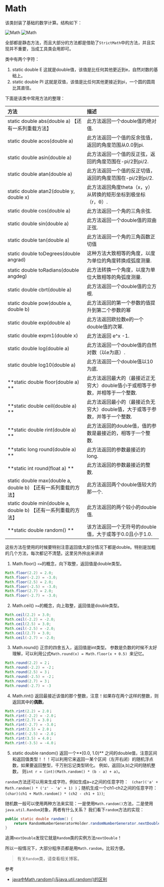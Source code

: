 # Math
该类封装了基础的数学计算。结构如下：

![Math](http://ovn0i3kdg.bkt.clouddn.com/Math_1.png)
![Math](http://ovn0i3kdg.bkt.clouddn.com/Math_2.png)

全部都是静态方法，而且大部分的方法都是借助了`StrictMath`中的方法，并且实现并不重要，当成工具类会用即可。

类中有两个字符：
1. static double E
这就是double值，该值是比任何其他更近到e，自然对数的基础上。
2. static double PI
这就是双值，该值是比任何其他更接近到pi，一个圆的圆周比其直径。

下面是该类中常用方法的整理：

| 方法   | 描述    |
| :------------- | :------------- |
| static double abs(double a)  【还有一系列重载方法】     | 此方法返回一个double值的绝对值.       |
| static double acos(double a)   | 此方法返回一个值的反余弦值，返回的角度范围从0.0到pi.  |
| static double asin(double a)   |   此方法返回一个值的反正弦，返回的角度范围在-pi/2到pi/2.|
| static double atan(double a)   |此方法返回一个值的反正切值，返回的角度范围在-pi/2到pi/2.|
|static double atan2(double y, double x)    | 此方法返回角度theta（x，y）从转换的矩形坐标到极坐标（r，θ）.  |
|static double cos(double a)    | 此方法返回一个角的三角余弦.  |
|static double sin(double a)    | 此方法返回一个double值的双曲正弦.  |
|static double tan(double a)    |  此方法返回一个角的三角函数正切值 |
|static double toDegrees(double angrad)    |  这种方法大致相等的角度，以度为单位的角度转换成弧度测量. |
| static double toRadians(double angdeg)   |  此方法转换一个角度，以度为单位大致相等的角弧度测量. |
|static double cbrt(double a)    | 此方法返回一个double值的立方根.  |
|static double pow(double a, double b)    |  此方法返回的第一个参数的值提升到第二个参数的幂 |
|static double exp(double a)    |  此方法返回欧拉数e的一个double值的次幂. |
|  static double	expm1(double x)  |  此方法返回 e^x -1. |
|static double log(double a)    |   此方法返回一个double值的自然对数（以e为底）.|
|static double log10(double a)    | 此方法返回一个double值以10为底.  |
|**static double floor(double a) **   |  此方法返回最大的（最接近正无穷大）double值小于或相等于参数，并相等于一个整数. |  
|**static double ceil(double a) **   |  此方法返回最小的（最接近负无穷大）double值，大于或等于参数，并等于一个整数. |
|**static double rint(double a) **   |  此方法返回的double值，值的参数是最接近的，相等于一个整数. |
|**static long round(double a) **   |  此方法返回的参数最接近的long. |
|**static int round(float a) **   |  此方法返回的参数最接近的整数. |
|static double max(double a, double b)    【还有一系列重载的方法】|  此方法返回两个double值较大的那一个. |
|static double min(double a, double b) 【还有一系列重载的方法】| 此方法返回的两个较小的double值.  |
|**static double random()  **  |  该方法返回一个无符号的double值，大于或等于0.0且小于1.0. |

这些方法在使用的时候要特别注意返回值大部分情况下都是double。特别是加粗的几个方法，每次都记不清楚。这里另外拎出来讲讲

1. Math.floor()
`<=`的概念，向下取整，返回值是double类型。
```java
Math.floor(2.2) = 2.0;  
Math.floor(-2.2) = -3.0;  
Math.floor(2.5) = 2.0;  
Math.floor(-2.5) = -3.0;  
Math.floor(2.7) = 2.0;  
Math.floor(-2.7) = -3.0;
```
2. Math.ceil()
`>=`的概念，向上取整，返回值是double类型。
```java
Math.ceil(2.2) = 3.0;  
Math.ceil(-2.2) = -2.0;  
Math.ceil(2.5) = 3.0;  
Math.ceil(-2.5) = -2.0;  
Math.ceil(2.7) = 3.0;  
Math.ceil(-2.7) = -2.0;
```
3. Math.round()
正宗的四舍五入，返回值是int类型。
参数是负数的时候不太好理解，可以利用公式`Math.round(x) = Math.floor(x + 0.5) `来记忆。
```java
Math.round(2.2) = 2；  
Math.round(-2.2) = -2；  
Math.round(2.5) = 3；  
Math.round(-2.5) = -2；  
Math.round(2.7) = 3；  
Math.round(-2.7) = -3  
```
4. Math.rint()
返回最接近该值的那个整数，注意！如果存在两个这样的整数，则返回其中的**偶数**。
```java
Math.rint(2.2) = 2.0；  
Math.rint(-2.2) = -2.0；  
Math.rint(2.7) = 3.0；  
Math.rint(-2.7) = -3.0；  
Math.rint(2.5) = 2.0；  
Math.rint(-2.5) = -2.0；  
Math.rint(3.5) = 4.0；  
Math.rint(-3.5) = -4.0；
```

5. static double random()
返回一个**[0.0, 1.0)** 之间的double值，注意区间和返回值类型！！！可以利用它来返回一某个区间（左开右闭）的随机浮点数，如果要返回整型，千万别忘记类型转化。
例如，返回[a,b)之间的随机整数， 则`int r = (int)(Math.random() * (b - a) + a)`。

  `random`方法还可以用来生成字符。例如生成a~z之间的任意字符： ` (char)('a' + Math.random() * ('z' - 'a' + 1) )`；随机生成一个ch1-ch2之间的任意字符：`(char)(ch1 + Math.random() * (ch2 - ch1 + 1))`;

  随机数一般可以使用两种方法来实现：一是使用`Math.random()`方法，二是使用`java.util.Random`对象，两者有什么关系？
  我们看下`random`方法的实现：
  ```java
  public static double random() {
      return RandomNumberGeneratorHolder.randomNumberGenerator.nextDouble();
  }
  ```
  追溯`nextDouble`发现它就是`Random`类的实例方法`nextDouble`！

  所以一般情况下，大部分程序员都是用`Math.random`，比较方便。

  > 有关`Random`类，请查看相关博客。

参考
* [java中Math.random()与java.util.random()的区别](http://blog.csdn.net/huangbiao86/article/details/6433964)

